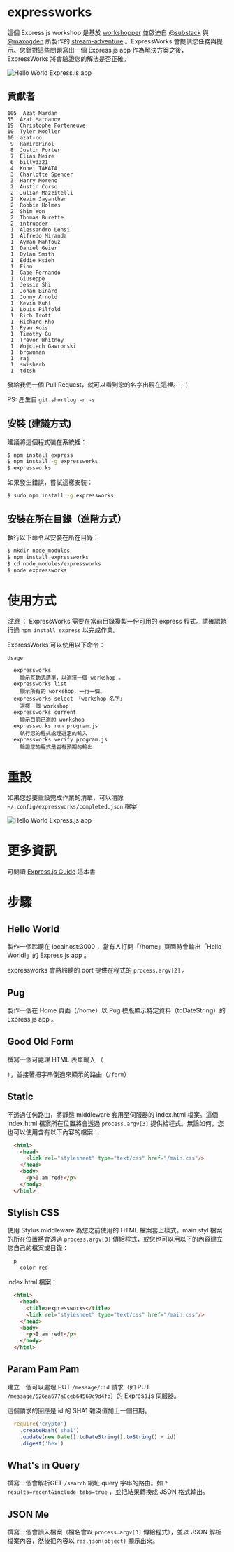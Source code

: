expressworks
============

這個 Express.js workshop 是基於 [workshopper](https://github.com/rvagg/workshopper) 並啟迪自 [@substack](https://twitter.com/substack) 與 [@maxogden](https://twitter.com/maxogden) 所製作的 [stream-adventure](https://github.com/substack/stream-adventure) 。ExpressWorks 會提供您任務與提示。您針對這些問題寫出一個 Express.js app 作為解決方案之後，ExpressWorks 將會驗證您的解法是否正確。

![Hello World Express.js app](https://raw.github.com/azat-co/expressworks/master/images/hello-world.png)

## 貢獻者

```
105  Azat Mardan
55  Azat Mardanov
19  Christophe Porteneuve
10  Tyler Moeller
10  azat-co
 9  RamiroPinol
 8  Justin Porter
 7  Elias Meire
 6  billy3321
 4  Kohei TAKATA
 3  Charlotte Spencer
 3  Harry Moreno
 2  Austin Corso
 2  Julian Mazzitelli
 2  Kevin Jayanthan
 2  Robbie Holmes
 2  Shim Won
 2  Thomas Burette
 2  intrueder
 1  Alessandro Lensi
 1  Alfredo Miranda
 1  Ayman Mahfouz
 1  Daniel Geier
 1  Dylan Smith
 1  Eddie Hsieh
 1  Finn
 1  Gabe Fernando
 1  Giuseppe
 1  Jessie Shi
 1  Johan Binard
 1  Jonny Arnold
 1  Kevin Kuhl
 1  Louis Pilfold
 1  Rich Trott
 1  Richard Kho
 1  Ryan Kois
 1  Timothy Gu
 1  Trevor Whitney
 1  Wojciech Gawronski
 1  brownman
 1  raj
 1  swisherb
 1  tdtsh
```

發給我們一個 Pull Request，就可以看到您的名字出現在這裡。 ;-)

PS: 產生自 `git shortlog -n -s`

## 安裝 (建議方式)

建議將這個程式裝在系統裡：

```bash
$ npm install express
$ npm install -g expressworks
$ expressworks
```


如果發生錯誤，嘗試這樣安裝：

```bash
$ sudo npm install -g expressworks
```

## 安裝在所在目錄（進階方式）

執行以下命令以安裝在所在目錄：

```bash
$ mkdir node_modules
$ npm install expressworks
$ cd node_modules/expressworks
$ node expressworks
```

# 使用方式
*注意* ： ExpressWorks 需要在當前目錄複製一份可用的 express 程式。請確認執行過 `npm install express` 以完成作業。

ExpressWorks 可以使用以下命令：

```
Usage

  expressworks
    顯示互動式清單，以選擇一個 workshop 。
  expressworks list
    顯示所有的 workshop，一行一個。
  expressworks select 「workshop 名字」
    選擇一個 workshop
  expressworks current
    顯示目前已選的 workshop
  expressworks run program.js
    執行您的程式處理選定的輸入
  expressworks verify program.js
    驗證您的程式是否有預期的輸出
```

# 重設

如果您想要重設完成作業的清單，可以清除 `~/.config/expressworks/completed.json` 檔案

![Hello World Express.js app](https://raw.github.com/azat-co/expressworks/master/images/finished.png)

# 更多資訊

可閱讀 [Express.js Guide](http://expressjsguide.com) 這本書

# 步驟


## Hello World

製作一個聆聽在 localhost:3000 ，當有人打開「/home」頁面時會輸出「Hello World!」的 Express.js app 。

expressworks 會將聆聽的 port 提供在程式的 `process.argv[2]` 。

## Pug

製作一個在 Home 頁面（/home）以 Pug 模版顯示特定資料（toDateString）的 Express.js app 。

## Good Old Form

撰寫一個可處理 HTML 表單輸入 （<form><imput name="str"/></form>），並接著把字串倒過來顯示的路由（`/form`）

## Static

不透過任何路由，將靜態 middleware 套用至伺服器的 index.html 檔案。這個 index.html 檔案所在位置將會透過 `process.argv[3]` 提供給程式。無論如何，您也可以使用含有以下內容的檔案：

```html
  <html>
    <head>
      <link rel="stylesheet" type="text/css" href="/main.css"/>
    </head>
    <body>
      <p>I am red!</p>
    </body>
  </html>
```

## Stylish CSS

使用 Stylus middleware 為您之前使用的 HTML 檔案套上樣式。main.styl 檔案的所在位置將會透過 `process.argv[3]` 傳給程式，或您也可以用以下的內容建立您自己的檔案或目錄：

```css
  p
    color red
```

index.html 檔案：

```html
  <html>
    <head>
      <title>expressworks</title>
      <link rel="stylesheet" type="text/css" href="/main.css"/>
    </head>
    <body>
      <p>I am red!</p>
    </body>
  </html>
```

## Param Pam Pam

建立一個可以處理 PUT `/message/:id` 請求（如 PUT `/message/526aa677a8ceb64569c9d4fb`）的 Express.js 伺服器。

這個請求的回應是 id 的 SHA1 雜湊值加上一個日期。

```javascript
  require('crypto')
    .createHash('sha1')
    .update(new Date().toDateString().toString() + id)
    .digest('hex')
```

## What's in Query

撰寫一個會解析GET `/search` 網址 query 字串的路由。如 `?results=recent&include_tabs=true` ，並把結果轉換成 JSON 格式輸出。

## JSON Me

撰寫一個會讀入檔案（檔名會以 `process.argv[3]` 傳給程式），並以 JSON 解析檔案內容，然後把內容以 `res.json(object)` 顯示出來。


